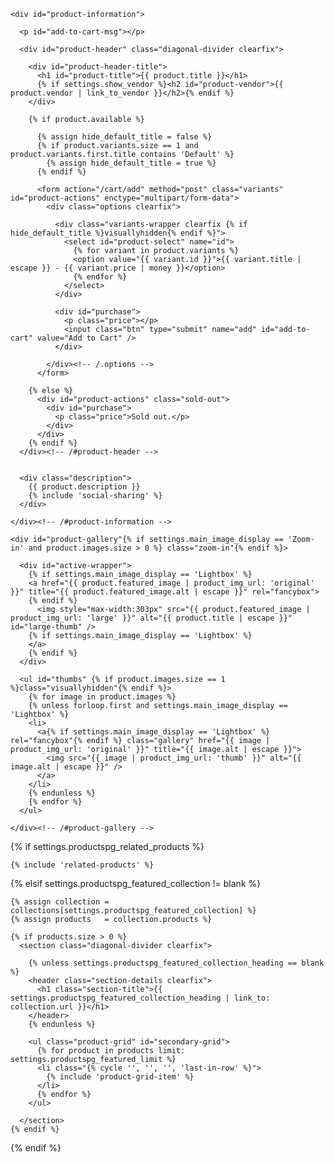 <div id="col-main">

  <div id="product" class="clearfix content">

    <div id="product-information">

      <p id="add-to-cart-msg"></p>

      <div id="product-header" class="diagonal-divider clearfix">

        <div id="product-header-title">
          <h1 id="product-title">{{ product.title }}</h1>
          {% if settings.show_vendor %}<h2 id="product-vendor">{{ product.vendor | link_to_vendor }}</h2>{% endif %}
        </div>

        {% if product.available %}
        
          {% assign hide_default_title = false %}
          {% if product.variants.size == 1 and product.variants.first.title contains 'Default' %}
            {% assign hide_default_title = true %}
          {% endif %} 
          
          <form action="/cart/add" method="post" class="variants" id="product-actions" enctype="multipart/form-data">
            <div class="options clearfix">  

              <div class="variants-wrapper clearfix {% if hide_default_title %}visuallyhidden{% endif %}"> 
                <select id="product-select" name="id">
                  {% for variant in product.variants %}
                  <option value="{{ variant.id }}">{{ variant.title | escape }} - {{ variant.price | money }}</option>
                  {% endfor %}
                </select>
              </div>            
                
              <div id="purchase">
                <p class="price"></p>                                 
                <input class="btn" type="submit" name="add" id="add-to-cart" value="Add to Cart" />
              </div>

            </div><!-- /.options -->
          </form>

        {% else %}
          <div id="product-actions" class="sold-out">
            <div id="purchase">
              <p class="price">Sold out.</p>      
            </div>
          </div>      
        {% endif %}
      </div><!-- /#product-header -->

      
      <div class="description">
        {{ product.description }}
        {% include 'social-sharing' %} 
      </div>            

    </div><!-- /#product-information -->
    
    <div id="product-gallery"{% if settings.main_image_display == 'Zoom-in' and product.images.size > 0 %} class="zoom-in"{% endif %}>

      <div id="active-wrapper">
        {% if settings.main_image_display == 'Lightbox' %}
        <a href="{{ product.featured_image | product_img_url: 'original' }}" title="{{ product.featured_image.alt | escape }}" rel="fancybox">
        {% endif %}     
          <img style="max-width:303px" src="{{ product.featured_image | product_img_url: 'large' }}" alt="{{ product.title | escape }}" id="large-thumb" />
        {% if settings.main_image_display == 'Lightbox' %}
        </a>
        {% endif %}
      </div>

      <ul id="thumbs" {% if product.images.size == 1 %}class="visuallyhidden"{% endif %}>
        {% for image in product.images %}
        {% unless forloop.first and settings.main_image_display == 'Lightbox' %}
        <li>
          <a{% if settings.main_image_display == 'Lightbox' %} rel="fancybox"{% endif %} class="gallery" href="{{ image | product_img_url: 'original' }}" title="{{ image.alt | escape }}">
            <img src="{{ image | product_img_url: 'thumb' }}" alt="{{ image.alt | escape }}" />
          </a>
        </li>
        {% endunless %}
        {% endfor %}
      </ul>
      
    </div><!-- /#product-gallery -->

  </div><!-- /#product -->

  {% if settings.productspg_related_products %}
  
    {% include 'related-products' %}

  {% elsif settings.productspg_featured_collection != blank %}

    {% assign collection = collections[settings.productspg_featured_collection] %}
    {% assign products   = collection.products %}

    {% if products.size > 0 %}
      <section class="diagonal-divider clearfix">

        {% unless settings.productspg_featured_collection_heading == blank %}
        <header class="section-details clearfix">
          <h1 class="section-title">{{ settings.productspg_featured_collection_heading | link_to: collection.url }}</h1>
        </header> 
        {% endunless %}

        <ul class="product-grid" id="secondary-grid">
          {% for product in products limit: settings.productspg_featured_limit %}
          <li class="{% cycle '', '', '', 'last-in-row' %}">
            {% include 'product-grid-item' %}
          </li>
          {% endfor %}
        </ul>      

      </section>
    {% endif %}

  {% endif %}

</div><!-- /#col-main -->
